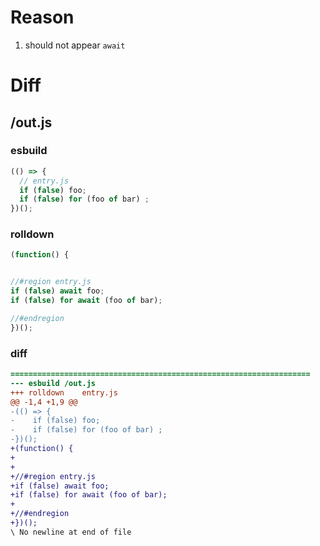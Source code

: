# Reason
1. should not appear `await`
# Diff
## /out.js
### esbuild
```js
(() => {
  // entry.js
  if (false) foo;
  if (false) for (foo of bar) ;
})();
```
### rolldown
```js
(function() {


//#region entry.js
if (false) await foo;
if (false) for await (foo of bar);

//#endregion
})();
```
### diff
```diff
===================================================================
--- esbuild	/out.js
+++ rolldown	entry.js
@@ -1,4 +1,9 @@
-(() => {
-    if (false) foo;
-    if (false) for (foo of bar) ;
-})();
+(function() {
+
+
+//#region entry.js
+if (false) await foo;
+if (false) for await (foo of bar);
+
+//#endregion
+})();
\ No newline at end of file

```